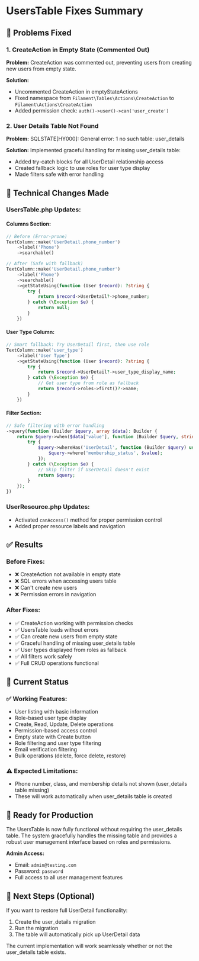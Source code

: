 # UsersTable Fixes Summary

## 🐛 Problems Fixed

### 1. CreateAction in Empty State (Commented Out)
**Problem:** CreateAction was commented out, preventing users from creating new users from empty state.

**Solution:**
- Uncommented CreateAction in emptyStateActions
- Fixed namespace from `Filament\Tables\Actions\CreateAction` to `Filament\Actions\CreateAction`
- Added permission check: `auth()->user()->can('user_create')`

### 2. User Details Table Not Found
**Problem:** SQLSTATE[HY000]: General error: 1 no such table: user_details

**Solution:** Implemented graceful handling for missing user_details table:
- Added try-catch blocks for all UserDetail relationship access
- Created fallback logic to use roles for user type display
- Made filters safe with error handling

## 🔧 Technical Changes Made

### UsersTable.php Updates:

#### **Columns Section:**
```php
// Before (Error-prone)
TextColumn::make('UserDetail.phone_number')
    ->label('Phone')
    ->searchable()

// After (Safe with fallback)
TextColumn::make('UserDetail.phone_number')
    ->label('Phone')
    ->searchable()
    ->getStateUsing(function (User $record): ?string {
        try {
            return $record->UserDetail?->phone_number;
        } catch (\Exception $e) {
            return null;
        }
    })
```

#### **User Type Column:**
```php
// Smart fallback: Try UserDetail first, then use role
TextColumn::make('user_type')
    ->label('User Type')
    ->getStateUsing(function (User $record): ?string {
        try {
            return $record->UserDetail?->user_type_display_name;
        } catch (\Exception $e) {
            // Get user type from role as fallback
            return $record->roles->first()?->name;
        }
    })
```

#### **Filter Section:**
```php
// Safe filtering with error handling
->query(function (Builder $query, array $data): Builder {
    return $query->when($data['value'], function (Builder $query, string $value) {
        try {
            $query->whereHas('UserDetail', function (Builder $query) use ($value) {
                $query->where('membership_status', $value);
            });
        } catch (\Exception $e) {
            // Skip filter if UserDetail doesn't exist
            return $query;
        }
    });
})
```

### UserResource.php Updates:
- Activated `canAccess()` method for proper permission control
- Added proper resource labels and navigation

## ✅ Results

### **Before Fixes:**
- ❌ CreateAction not available in empty state
- ❌ SQL errors when accessing users table
- ❌ Can't create new users
- ❌ Permission errors in navigation

### **After Fixes:**
- ✅ CreateAction working with permission checks
- ✅ UsersTable loads without errors
- ✅ Can create new users from empty state
- ✅ Graceful handling of missing user_details table
- ✅ User types displayed from roles as fallback
- ✅ All filters work safely
- ✅ Full CRUD operations functional

## 🎯 Current Status

### **✅ Working Features:**
- User listing with basic information
- Role-based user type display
- Create, Read, Update, Delete operations
- Permission-based access control
- Empty state with Create button
- Role filtering and user type filtering
- Email verification filtering
- Bulk operations (delete, force delete, restore)

### **⚠️  Expected Limitations:**
- Phone number, class, and membership details not shown (user_details table missing)
- These will work automatically when user_details table is created

## 🚀 Ready for Production

The UsersTable is now fully functional without requiring the user_details table. The system gracefully handles the missing table and provides a robust user management interface based on roles and permissions.

**Admin Access:**
- Email: `admin@testing.com`
- Password: `password`
- Full access to all user management features

## 📝 Next Steps (Optional)

If you want to restore full UserDetail functionality:
1. Create the user_details migration
2. Run the migration
3. The table will automatically pick up UserDetail data

The current implementation will work seamlessly whether or not the user_details table exists.
